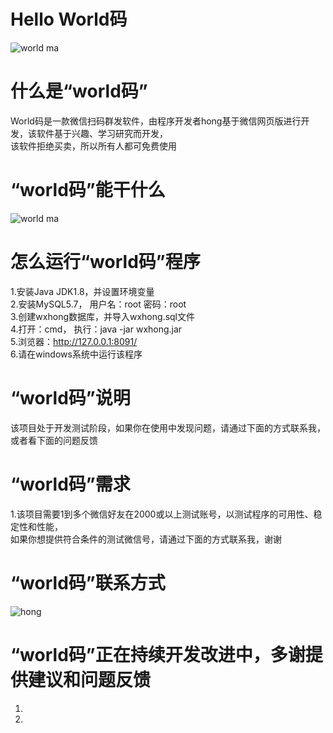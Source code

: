 # Hello World码

![world ma](https://github.com/shuicheng/worldma/raw/master/img/5.PNG)  


# 什么是“world码”
World码是一款微信扫码群发软件，由程序开发者hong基于微信网页版进行开发，该软件基于兴趣、学习研究而开发，<br />
该软件拒绝买卖，所以所有人都可免费使用


# “world码”能干什么

![world ma](https://github.com/shuicheng/worldma/raw/master/img/6.PNG)  


# 怎么运行“world码”程序

1.安装Java JDK1.8，并设置环境变量<br />
2.安装MySQL5.7， 用户名：root  密码：root<br />
3.创建wxhong数据库，并导入wxhong.sql文件<br />
4.打开：cmd， 执行：java -jar wxhong.jar<br />
5.浏览器：http://127.0.0.1:8091/<br />
6.请在windows系统中运行该程序

# “world码”说明

该项目处于开发测试阶段，如果你在使用中发现问题，请通过下面的方式联系我，或者看下面的问题反馈

# “world码”需求

1.该项目需要1到多个微信好友在2000或以上测试账号，以测试程序的可用性、稳定性和性能，<br />
如果你想提供符合条件的测试微信号，请通过下面的方式联系我，谢谢


# “world码”联系方式

![hong](https://github.com/shuicheng/worldma/raw/master/img/worldma.jpg)  

# “world码”正在持续开发改进中，多谢提供建议和问题反馈

1.
2.
